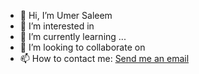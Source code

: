 - 👋 Hi, I’m Umer Saleem
- 👀 I’m interested in 
- 🌱 I’m currently learning ...
- 💞️ I’m looking to collaborate on 
- 📫 How to contact me: [Send me an email](umersaleem64200@hotmail.com)

<!---
umer-saleem/umer-saleem is a ✨ special ✨ repository because its `README.md` (this file) appears on your GitHub profile.
You can click the Preview link to take a look at your changes.
--->
